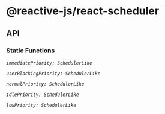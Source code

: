 # @reactive-js/react-scheduler

## API

### Static Functions

*`immediatePriority: SchedulerLike`*

*`userBlockingPriority: SchedulerLike`*

*`normalPriority: SchedulerLike`*

*`idlePriority: SchedulerLike`*

*`lowPriority: SchedulerLike`*
